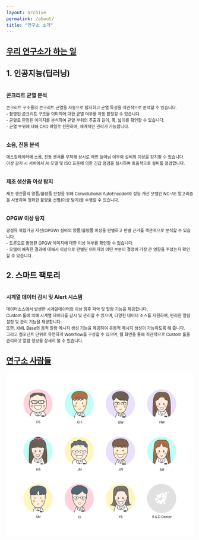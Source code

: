 ```yaml
---
layout: archive
permalink: /about/
title: "연구소 소개"
---
```

## <U>우리 연구소가 하는 일</U>

## 1. 인공지능(딥러닝)

<br>**콘크리트 균열 분석**

<span style="font-size:80%">콘크리트 구조물의 콘크리트 균열을 자동으로 탐지하고 균열 특성을 객관적으로 분석할 수 있습니다.</span><br>
<span style="font-size:80%">- 촬영된 콘크리트 구조물 이미지에 대한 균열 여부를 자동 판정할 수 있습니다.</span><br>
<span style="font-size:80%">- 균열로 판정된 이미지를 분석하여 균열 부위의 추출과 길이, 폭, 넓이를 확인할 수 있습니다.</span><br> 
<span style="font-size:80%">- 균열 부위에 대해 CAD 파일로 전환하여, 체계적인 관리가 가능합니다.</span><br>

<br>**소음, 진동 분석**

<span style="font-size:80%">에스컬레이터에 소음, 진동 센서를 부착해 상시로 체인 늘어남 여부와 설비의 이상을 감지할 수 있습니다.</span><br>
<span style="font-size:80%">이상 감지 시 서버에서 AI 모델 및 ISO 표준에 의한 긴급 점검을 실시하여 효율적으로 설비를 점검합니다.</span>

<br>**제조 생산품 이상 탐지**

<span style="font-size:80%">제조 생산품의 양품/불량품 판정을 위해 Convolutional AutoEncoder의 성능 개선 모델인 NC-AE 알고리즘을 사용하여 정확한 불량품 선별(이상 탐지)를 수행할 수 있습니다.</span>

<br>**OPGW 이상 탐지**

<span style="font-size:80%">광섬유 복합가공 지선(OPGW) 설비의 양품/불량품 이상을 판별하고 판별 근거를 객관적으로 분석할 수 있습니다.</span><br>
<span style="font-size:80%">- 드론으로 촬영된 OPGW 이미지에 대한 이상 여부를 확인할 수 있습니다.</span><br>
<span style="font-size:80%">- 모델이 예측한 결과에 대해서 이상으로 판별된 이미지의 어떤 부분이 결정에 가장 큰 영향을 주었는지 확인할 수 있습니다.</span>

## 2. 스마트 팩토리

<br>**시계열 데이터 감시 및 Alert 시스템**

<span style="font-size:80%">데이터소스에서 발생한 시계열데이터의 이상 징후 파악 및 알람 기능을 제공합니다.</span><br>
<span style="font-size:80%">Custom 룰에 의해 시계열 데이터를 감시 및 관리할 수 있으며, 다양한 데이터 소스를 지원하며, 편리한 알람 설정 및 관리 기능을 제공합니다.</span><br>
<span style="font-size:80%">또한, XML Base의 동적 알람 메시지 생성 기능을 제공하여 유동적 메시지 생성이 가능하도록 해 줍니다.</span><br>
<span style="font-size:80%">그리고 컴포넌트 단위로 유연하게 Workflow를 구성할 수 있으며, 웹 화면을 통해 직관적으로 Custom 룰을 관리하고 알람 정보를 상세히 볼 수 있습니다.</span>

## <U>연구소 사람들</U>
<img src="/assets/images/member_img.png">
